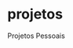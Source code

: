 # projetos
 Projetos Pessoais

 <a href="https://rafaelhissa333.github.io/projetos/pagina_login/index.html" target='_blank'></a>
